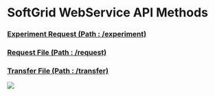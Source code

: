 # SoftGrid WebService API Methods
### [Experiment Request (Path : /experiment)](https://github.com/smartgridadsc/smartpower/wiki/Experiment-Request)
### [Request File (Path : /request)](https://github.com/smartgridadsc/smartpower/wiki/Request-File)
### [Transfer File (Path : /transfer)](https://github.com/smartgridadsc/smartpower/wiki/Transfer-File)

![](https://github.com/smartgridadsc/smartpower/blob/master/API/Images/SoftGrid%20sequence%20diagrame.png)

